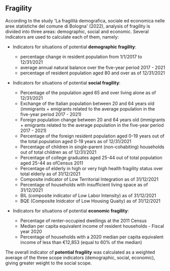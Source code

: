## Fragility
According to the study 'La fragilità demografica, sociale ed economica nelle aree statistiche del comune di Bologna' (2022),  analysis of fragility is divided into three areas: demographic, social and economic. Several indicators are used to calculate each of them, namely:
- Indicators for situations of potential **demographic fragility**:
  - percentage change in resident population from 1/1/2017 to 12/31/2021
  - average annual natural balance over the five-year period 2017 - 2021
  - percentage of resident population aged 80 and over as of 12/31/2021
    
- Indicators for situations of potential **social fragility**:
  - Percentage of the population aged 65 and over living alone as of 12/31/2021
  - Exchange of the Italian population between 20 and 64 years old (immigrants + emigrants related to the average population in the
five-year period 2017 - 2021)
  - Foreign population change between 20 and 64 years old (immigrants + emigrants related to the average population in the
five-year period 2017 - 2021)
  - Percentage of the foreign resident population aged 0-19 years out of the total population aged 0-19 years
as of 12/31/2021
  - Percentage of children in single-parent (non-cohabiting) households out of total children as of 12/31/2021
  - Percentage of college graduates aged 25-44 out of total population aged 25-44 as ofCensus 2011
  - Percentage of elderly in high or very high health fragility status over total elderly as of 31/12/2021
  - Composite indicator of Low Territorial Integration as of 31/12/2021
  - Percentage of households with insufficient living space as of 31/12/2021
  - BIL (composite indicator of Low Labor Intensity) as of 31/12/2021
  - BQE (Composite Inidcator of Low Housing Quaity) as of 31/12/2021

- Indicators for situations of potential **economic fragility**:
  - Percentage of renter-occupied dwellings at the 2011 Census
  - Median per capita equivalent income of resident households - Fiscal year 2020
  - Percentage of households with a 2020 median per capita equivalent income of less than €12,853 (equal to 60% of the median)

The overall indicator of **potential fragility** was calculated as a weighted average of the three scope indicators (demographic, social, economic), giving greater weight to the social scope.
 
